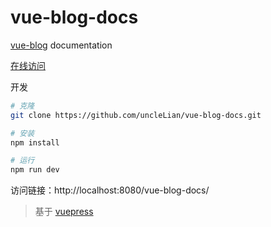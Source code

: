 # vue-blog-docs

[vue-blog](https://github.com/uncleLian/vue-blog) documentation

[在线访问](http://liansixin.win/vue-blog-docs)

开发
```bash
# 克隆
git clone https://github.com/uncleLian/vue-blog-docs.git

# 安装
npm install

# 运行
npm run dev
```

访问链接：http://localhost:8080/vue-blog-docs/

> 基于 [vuepress](https://github.com/vuejs/vuepress)
